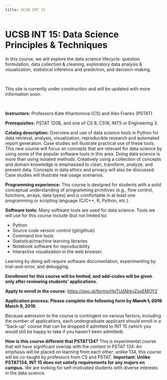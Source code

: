 ```yaml
---
title: UCSB INT 15
---
```


# UCSB INT 15: Data Science Principles & Techniques


In this course, we will explore the data science lifecycle: question formulation, data collection & cleaning, exploratory data analysis & visualization, statistical inference and prediction, and decision-making.

<br/>

This site is currently under construction and will be updated with more information soon.

<br/>

**Instructors:** Professors Kate Kharitonova (CS) and Alex Franks (PSTAT)

**Prerequisites:** PSTAT 120B, and one of CS 8, CS16, INT5 or Engineering 3.

**Catalog description:** Overview and use of data science tools in Python for data retrieval, analysis, visualization, reproducible research and automated report generation. Case studies will illustrate practical use of these tools.  This new course will focus on concepts that are relevant for data science by using some of the popular software tools in this area. Doing data science is more than using isolated methods. Creatively using a collection of concepts and domain knowledge is emphasized to clean, transform, analyze, and present data. Concepts in data ethics and privacy will also be discussed. Case studies will illustrate real usage scenarios.

**Programming experience:** This course is designed for students with a solid conceptual understanding of programming primitives (e.g., flow control, functions, arrays, data types) and is comfortable in at least one programming or scripting language (C/C++, R, Python, etc.).

**Software tools:** Many software tools are used for data science. Tools we will use for this course include (but not limited to)
- Python
- Source code version control (git/github)
- Command line tools 
- Statistical/machine learning libraries
- Notebook software for reproducibility
- Interactive visualization in the web browser.

Learning by doing will require software documentation, experimenting by trial-and-error, and debugging.


**Enrollment for this course will be limited, and add-codes will be given only after reviewing students' applications.**

**Apply to enroll in the course**: <https://goo.gl/forms/HqTUdNrkvZsoEMOY2>

**Application process: Please complete the following form by ~~March 1, 2019~~ March 9, 2019.**


Because admission to the course is contingent on various factors, including the number of applications, each undergraduate applicant should enroll in a "back-up" course that can be dropped if admitted to INT 15 (which you would still be happy to take if you haven't been admitted).

**How is this course different that PSTAT134?**
This is experimental course that will have significant overlap with the content in PSTAT 134.  An emphasis will be placed on learning from each other: unlike 134, this course will be co-taught by professors from CS and PSTAT.   **Important: Unlike PSTAT134, INT 15 does not satisfy requirements for any majors on campus.**  We are looking for self-motivated students with diverse interests in the data science.



